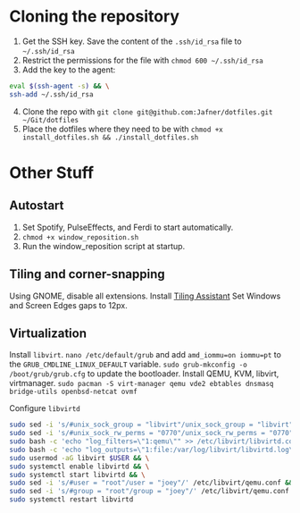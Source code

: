 # Cloning the repository
1. Get the SSH key. Save the content of the `.ssh/id_rsa` file to `~/.ssh/id_rsa`
2. Restrict the permissions for the file with `chmod 600 ~/.ssh/id_rsa`
3. Add the key to the agent:
```bash
eval $(ssh-agent -s) && \
ssh-add ~/.ssh/id_rsa
```
4. Clone the repo with `git clone git@github.com:Jafner/dotfiles.git ~/Git/dotfiles`
5. Place the dotfiles where they need to be with `chmod +x install_dotfiles.sh && ./install_dotfiles.sh`

# Other Stuff
## Autostart
1. Set Spotify, PulseEffects, and Ferdi to start automatically.
2. `chmod +x window_reposition.sh`
3. Run the window_reposition script at startup.


## Tiling and corner-snapping
Using GNOME, disable all extensions. Install [Tiling Assistant](https://extensions.gnome.org/extension/3733/tiling-assistant/)
Set Windows and Screen Edges gaps to 12px.

## Virtualization
Install `libvirt`.
`nano /etc/default/grub` and add `amd_iommu=on iommu=pt` to the `GRUB_CMDLINE_LINUX_DEFAULT` variable.
`sudo grub-mkconfig -o /boot/grub/grub.cfg` to update the bootloader.
Install QEMU, KVM, libvirt, virtmanager. `sudo pacman -S virt-manager qemu vde2 ebtables dnsmasq bridge-utils openbsd-netcat ovmf`

Configure `libvirtd`

```bash
sudo sed -i 's/#unix_sock_group = "libvirt"/unix_sock_group = "libvirt"/' /etc/libvirt/libvirtd.conf && \
sudo sed -i 's/#unix_sock_rw_perms = "0770"/unix_sock_rw_perms = "0770"/' /etc/libvirt/libvirtd.conf && \
sudo bash -c 'echo "log_filters=\"1:qemu\"" >> /etc/libvirt/libvirtd.conf' && \
sudo bash -c 'echo "log_outputs=\"1:file:/var/log/libvirt/libvirtd.log\"" >> /etc/libvirt/libvirtd.conf' && \
sudo usermod -aG libvirt $USER && \
sudo systemctl enable libvirtd && \
sudo systemctl start libvirtd && \
sudo sed -i 's/#user = "root"/user = "joey"/' /etc/libvirt/qemu.conf && \
sudo sed -i 's/#group = "root"/group = "joey"/' /etc/libvirt/qemu.conf && \
sudo systemctl restart libvirtd
```
